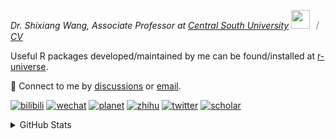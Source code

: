 
<p><em>Dr. Shixiang Wang, Associate Professor at <a href="https://en.csu.edu.cn/">Central South University</a> <img src="https://media.giphy.com/media/WUlplcMpOCEmTGBtBW/giphy.gif" width="30">  ｜ <a href="https://shixiangwang.github.io/cv-shixiang/">CV</a>
</em></p>

Useful R packages developed/maintained by me can be found/installed at [r-universe](https://shixiangwang.r-universe.dev/).

💬 Connect to me by
[discussions](https://github.com/ShixiangWang/self-study/discussions) or [email](mailto:shixiang1994wang@gmail.com). 

[![bilibili](https://img.shields.io/badge/王诗翔-B站-yellow)](https://space.bilibili.com/11553374) [![wechat](https://img.shields.io/badge/王诗翔-微信公众号-important)](https://shixiangwang.github.io/home/logo/qrcode.jpg) [![planet](https://img.shields.io/badge/王诗翔-知识星球-blueviolet)](https://t.zsxq.com/rBqbIei)  [![zhihu](https://img.shields.io/badge/王诗翔-知乎-blue)](https://www.zhihu.com/people/shixiangwang) [![twitter](https://img.shields.io/badge/WangShxiang-twitter-ff69b4)](https://twitter.com/WangShxiang) [![scholar](https://img.shields.io/badge/ShixiangWang-Scholar-00ffff)](https://scholar.google.com/citations?user=FvNp0NkAAAAJ) 

<details>
 
<summary>GitHub Stats</summary>


<!--START_SECTION:waka-->
**🐱 My GitHub Data** 

> 📦 5.0 MB Used in GitHub's Storage 
 > 
> 🏆 507 Contributions in the Year 2025
 > 
> 🚫 Not Opted to Hire
 > 
> 📜 100 Public Repositories 
 > 
> 🔑 30 Private Repositories 
 > 
**I'm an Early 🐤** 

```text
🌞 Morning                2286 commits        ████░░░░░░░░░░░░░░░░░░░░░   16.71 % 
🌆 Daytime                5832 commits        ███████████░░░░░░░░░░░░░░   42.62 % 
🌃 Evening                4628 commits        ████████░░░░░░░░░░░░░░░░░   33.82 % 
🌙 Night                  937 commits         ██░░░░░░░░░░░░░░░░░░░░░░░   06.85 % 
```
📅 **I'm Most Productive on Tuesday** 

```text
Monday                   2159 commits        ████░░░░░░░░░░░░░░░░░░░░░   15.78 % 
Tuesday                  2518 commits        █████░░░░░░░░░░░░░░░░░░░░   18.40 % 
Wednesday                2294 commits        ████░░░░░░░░░░░░░░░░░░░░░   16.77 % 
Thursday                 2208 commits        ████░░░░░░░░░░░░░░░░░░░░░   16.14 % 
Friday                   2071 commits        ████░░░░░░░░░░░░░░░░░░░░░   15.14 % 
Saturday                 1048 commits        ██░░░░░░░░░░░░░░░░░░░░░░░   07.66 % 
Sunday                   1385 commits        ███░░░░░░░░░░░░░░░░░░░░░░   10.12 % 
```


**I Mostly Code in R** 

```text
R                        85 repos            ██████████████░░░░░░░░░░░   54.49 % 
HTML                     24 repos            ████░░░░░░░░░░░░░░░░░░░░░   15.38 % 
JavaScript               9 repos             █░░░░░░░░░░░░░░░░░░░░░░░░   05.77 % 
Python                   7 repos             █░░░░░░░░░░░░░░░░░░░░░░░░   04.49 % 
Lua                      1 repo              ░░░░░░░░░░░░░░░░░░░░░░░░░   00.64 % 
```




 Last Updated on 20/07/2025 18:56:19 UTC
<!--END_SECTION:waka-->

> These Readme stats are generated using github action [awesome-readme-stats](https://github.com/anmol098/waka-readme-stats)

-----

**NOTE: Top languages does not indicate my skill level or anything like that. It is just a metric of which languages have been hosted by me on GitHub based on the usage across repositories.**

</details>
